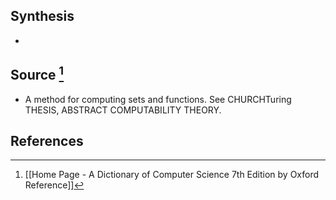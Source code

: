## Synthesis
- 
## Source [^1]
- A method for computing sets and functions. See CHURCHTuring THESIS, ABSTRACT COMPUTABILITY THEORY.
## References

[^1]: [[Home Page - A Dictionary of Computer Science 7th Edition by Oxford Reference]]